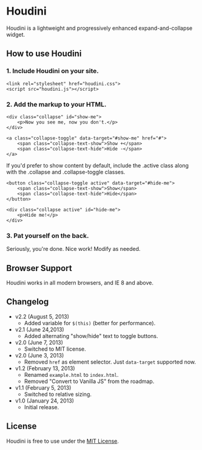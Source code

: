 # Houdini
Houdini is a lightweight and progressively enhanced expand-and-collapse widget.


## How to use Houdini

### 1. Include Houdini on your site.

    <link rel="stylesheet" href="houdini.css">
    <script src="houdini.js"></script>

### 2. Add the markup to your HTML.

    <div class="collapse" id="show-me">
        <p>Now you see me, now you don't.</p>
    </div>

    <a class="collapse-toggle" data-target="#show-me" href="#">
        <span class="collapse-text-show">Show +</span>
        <span class="collapse-text-hide">Hide -</span>
    </a>

If you'd prefer to show content by default, include the .active class along with the .collapse and .collapse-toggle classes.

    <button class="collapse-toggle active" data-target="#hide-me">
        <span class="collapse-text-show">Show</span>
        <span class="collapse-text-hide">Hide</span>
    </button>

    <div class="collapse active" id="hide-me">
        <p>Hide me!</p>
    </div>

### 3. Pat yourself on the back.

Seriously, you're done. Nice work! Modify as needed.


## Browser Support

Houdini works in all modern browsers, and IE 8 and above.

## Changelog
* v2.2 (August 5, 2013)
  * Added variable for `$(this)` (better for performance).
* v2.1 (June 24,2013)
  * Added alternating "show/hide" text to toggle buttons.
* v2.0 (June 7, 2013)
  * Switched to MIT license.
* v2.0 (June 3, 2013)
  * Removed `href` as element selector. Just `data-target` supported now.
* v1.2 (February 13, 2013)
  * Renamed `example.html` to `index.html`.
  * Removed "Convert to Vanilla JS" from the roadmap.
* v1.1 (February 5, 2013)
  * Switched to relative sizing.
* v1.0 (January 24, 2013)
  * Initial release.

## License
Houdini is free to use under the [MIT License](http://gomakethings.com/mit/).
